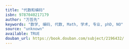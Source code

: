 ```yaml
---
title: "代数和编码"
isbn: 9787040217179
author: "万哲先"
keywords: "数学, 编码, 代数, Math, 学术, 专业, phD, NO"
source: "unknown"
available: TRUE
douban_url: https://book.douban.com/subject/2196432/
---
```

